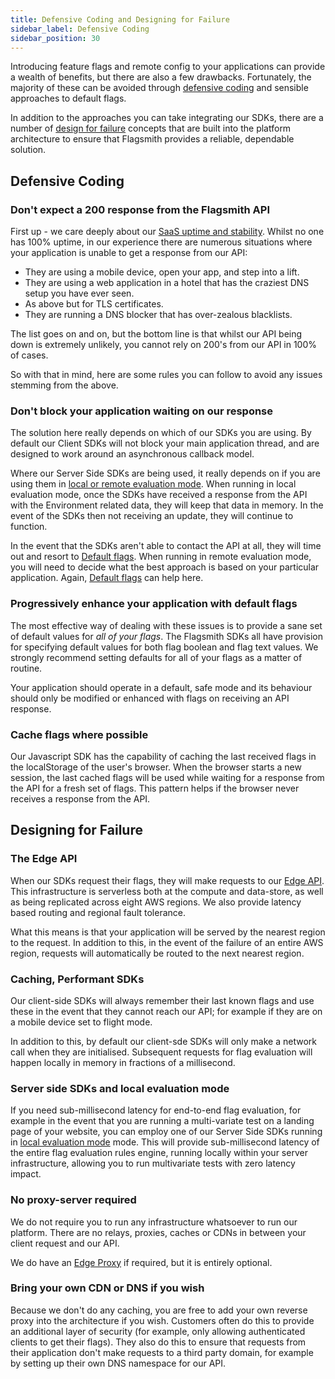 ```yaml
---
title: Defensive Coding and Designing for Failure
sidebar_label: Defensive Coding
sidebar_position: 30
---
```


Introducing feature flags and remote config to your applications can provide a wealth of benefits, but there are also a few drawbacks. Fortunately, the majority of these can be avoided through [defensive coding](#defensive-coding) and sensible approaches to default flags.

In addition to the approaches you can take integrating our SDKs, there are a number of [design for failure](#designing-for-failure) concepts that are built into the platform architecture to ensure that Flagsmith provides a reliable, dependable solution.

## Defensive Coding

### Don't expect a 200 response from the Flagsmith API

First up - we care deeply about our [SaaS uptime and stability](http://status.flagsmith.com/). Whilst no one has 100% uptime, in our experience there are numerous situations where your application is unable to get a response from our API:

- They are using a mobile device, open your app, and step into a lift.
- They are using a web application in a hotel that has the craziest DNS setup you have ever seen.
- As above but for TLS certificates.
- They are running a DNS blocker that has over-zealous blacklists.

The list goes on and on, but the bottom line is that whilst our API being down is extremely unlikely, you cannot rely on 200's from our API in 100% of cases.

So with that in mind, here are some rules you can follow to avoid any issues stemming from the above.

### Don't block your application waiting on our response

The solution here really depends on which of our SDKs you are using. By default our Client SDKs will not block your main application thread, and are designed to work around an asynchronous callback model.

Where our Server Side SDKs are being used, it really depends on if you are using them in [local or remote evaluation mode](/flagsmith-integration/integration-overview). When running in local evaluation mode, once the SDKs have received a response from the API with the Environment related data, they will keep that data in memory. In the event of the SDKs then not receiving an update, they will continue to function.

In the event that the SDKs aren't able to contact the API at all, they will time out and resort to [Default flags](#progressively-enhance-your-application-with-default-flags). When running in remote evaluation mode, you will need to decide what the best approach is based on your particular application. Again, [Default flags](#progressively-enhance-your-application-with-default-flags) can help here.

### Progressively enhance your application with default flags

The most effective way of dealing with these issues is to provide a sane set of default values for _all of your flags_. The Flagsmith SDKs all have provision for specifying default values for both flag boolean and flag text values. We strongly recommend setting defaults for all of your flags as a matter of routine.

Your application should operate in a default, safe mode and its behaviour should only be modified or enhanced with flags on receiving an API response.

### Cache flags where possible

Our Javascript SDK has the capability of caching the last received flags in the localStorage of the user's browser. When the browser starts a new session, the last cached flags will be used while waiting for a response from the API for a fresh set of flags. This pattern helps if the browser never receives a response from the API.

## Designing for Failure

### The Edge API

When our SDKs request their flags, they will make requests to our [Edge API](/performance/edge-api). This infrastructure is serverless both at the compute and data-store, as well as being replicated across eight AWS regions. We also provide latency based routing and regional fault tolerance.

What this means is that your application will be served by the nearest region to the request. In addition to this, in the event of the failure of an entire AWS region, requests will automatically be routed to the next nearest region.

### Caching, Performant SDKs

Our client-side SDKs will always remember their last known flags and use these in the event that they cannot reach our API; for example if they are on a mobile device set to flight mode.

In addition to this, by default our client-sde SDKs will only make a network call when they are initialised. Subsequent requests for flag evaluation will happen locally in memory in fractions of a millisecond.

### Server side SDKs and local evaluation mode

If you need sub-millisecond latency for end-to-end flag evaluation, for example in the event that you are running a multi-variate test on a landing page of your website, you can employ one of our Server Side SDKs running in [local evaluation mode](/flagsmith-integration/integration-overview) mode. This will provide sub-millisecond latency of the entire flag evaluation rules engine, running locally within your server infrastructure, allowing you to run multivariate tests with zero latency impact.

### No proxy-server required

We do not require you to run any infrastructure whatsoever to run our platform. There are no relays, proxies, caches or CDNs in between your client request and our API.

We do have an [Edge Proxy](/performance/edge-proxy) if required, but it is entirely optional.

### Bring your own CDN or DNS if you wish

Because we don't do any caching, you are free to add your own reverse proxy into the architecture if you wish. Customers often do this to provide an additional layer of security (for example, only allowing authenticated clients to get their flags). They also do this to ensure that requests from their application don't make requests to a third party domain, for example by setting up their own DNS namespace for our API.
